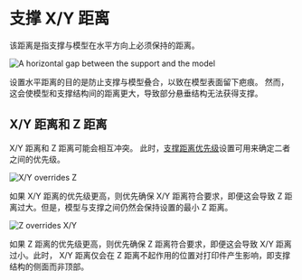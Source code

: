 支撑 X/Y 距离
====
该距离是指支撑与模型在水平方向上必须保持的距离。 

![A horizontal gap between the support and the model](../images/support_xy_distance.png)

设置水平距离的目的是防止支撑与模型叠合，以致在模型表面留下疤痕。 然而，这会使模型和支撑结构间的距离更大，导致部分悬垂结构无法获得支撑。

X/Y 距离和 Z 距离
----
X/Y 距离和 Z 距离可能会相互冲突。 此时，[支撑距离优先级](support_xy_overrides_z.md)设置可用来确定二者之间的优先级。

![X/Y overrides Z](../images/support_xy_overrides_z.svg)

如果 X/Y 距离的优先级更高，则优先确保 X/Y 距离符合要求，即便这会导致 Z 距离过大。但是，模型与支撑之间仍然会保持设置的最小 Z 距离。

![Z overrides X/Y](../images/support_z_overrides_xy.svg)

如果 Z 距离的优先级更高，则优先确保 Z 距离符合要求，即便这会导致 X/Y 距离过小。此时， X/Y 距离仅会在 Z 距离不起作用的位置对打印件产生影响，即支撑结构的侧面而非顶部。